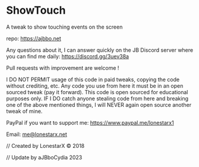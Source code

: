 # ShowTouch
A tweak to show touching events on the screen

repo: https://ajbbo.net

Any questions about it, I can answer quickly on the JB Discord server where you can find me daily: https://discord.gg/3uev38a

Pull requests with improvement are welcome !

I DO NOT PERMIT usage of this code in paid tweaks, copying the code without crediting, etc. Any code you use from here it must be in an open sourced tweak (pay it forward). This code is open sourced for educational purposes only. IF I DO catch anyone stealing code from here and breaking one of the above mentioned things, I will NEVER again open source another tweak of mine.

PayPal if you want to support me: https://www.paypal.me/lonestarx1

Email: me@lonestarx.net

// Created by LonestarX © 2018

// Update by aJBboCydia 2023
